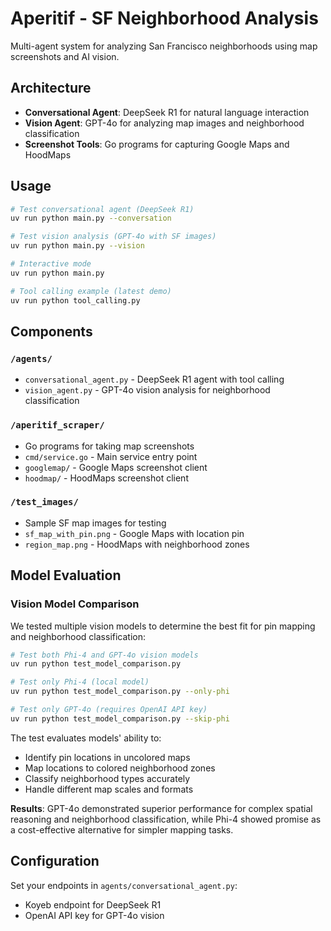 # Aperitif - SF Neighborhood Analysis

Multi-agent system for analyzing San Francisco neighborhoods using map screenshots and AI vision.

## Architecture

- **Conversational Agent**: DeepSeek R1 for natural language interaction
- **Vision Agent**: GPT-4o for analyzing map images and neighborhood classification
- **Screenshot Tools**: Go programs for capturing Google Maps and HoodMaps

## Usage

```bash
# Test conversational agent (DeepSeek R1)
uv run python main.py --conversation

# Test vision analysis (GPT-4o with SF images)
uv run python main.py --vision

# Interactive mode
uv run python main.py

# Tool calling example (latest demo)
uv run python tool_calling.py
```

## Components

### `/agents/`
- `conversational_agent.py` - DeepSeek R1 agent with tool calling
- `vision_agent.py` - GPT-4o vision analysis for neighborhood classification

### `/aperitif_scraper/`
- Go programs for taking map screenshots
- `cmd/service.go` - Main service entry point
- `googlemap/` - Google Maps screenshot client
- `hoodmap/` - HoodMaps screenshot client

### `/test_images/`
- Sample SF map images for testing
- `sf_map_with_pin.png` - Google Maps with location pin
- `region_map.png` - HoodMaps with neighborhood zones

## Model Evaluation

### Vision Model Comparison

We tested multiple vision models to determine the best fit for pin mapping and neighborhood classification:

```bash
# Test both Phi-4 and GPT-4o vision models
uv run python test_model_comparison.py

# Test only Phi-4 (local model)
uv run python test_model_comparison.py --only-phi

# Test only GPT-4o (requires OpenAI API key)
uv run python test_model_comparison.py --skip-phi
```

The test evaluates models' ability to:
- Identify pin locations in uncolored maps
- Map locations to colored neighborhood zones  
- Classify neighborhood types accurately
- Handle different map scales and formats

**Results**: GPT-4o demonstrated superior performance for complex spatial reasoning and neighborhood classification, while Phi-4 showed promise as a cost-effective alternative for simpler mapping tasks.

## Configuration

Set your endpoints in `agents/conversational_agent.py`:
- Koyeb endpoint for DeepSeek R1
- OpenAI API key for GPT-4o vision